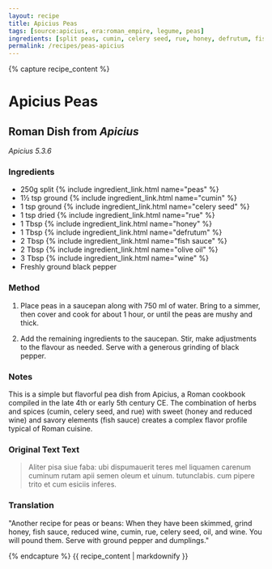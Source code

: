 ```yaml
---
layout: recipe
title: Apicius Peas
tags: [source:apicius, era:roman_empire, legume, peas]
ingredients: [split peas, cumin, celery seed, rue, honey, defrutum, fish sauce, olive oil, wine]
permalink: /recipes/peas-apicius
---
```


{% capture recipe_content %}

# Apicius Peas

## Roman Dish from *Apicius*
*Apicius 5.3.6*

### Ingredients
- 250g split {% include ingredient_link.html name="peas" %}  
- 1½ tsp ground {% include ingredient_link.html name="cumin" %}  
- 1 tsp ground {% include ingredient_link.html name="celery seed" %}  
- 1 tsp dried {% include ingredient_link.html name="rue" %}  
- 1 Tbsp {% include ingredient_link.html name="honey" %}  
- 1 Tbsp {% include ingredient_link.html name="defrutum" %}  
- 2 Tbsp {% include ingredient_link.html name="fish sauce" %}  
- 2 Tbsp {% include ingredient_link.html name="olive oil" %}  
- 3 Tbsp {% include ingredient_link.html name="wine" %}  
- Freshly ground black pepper

### Method

1. Place peas in a saucepan along with 750 ml of water. Bring to a simmer, then cover and cook for about 1 hour, or until the peas are mushy and thick.  

2. Add the remaining ingredients to the saucepan. Stir, make adjustments to the flavour as needed. Serve with a generous grinding of black pepper.

### Notes
This is a simple but flavorful pea dish from Apicius, a Roman cookbook compiled in the late 4th or early 5th century CE. The combination of herbs and spices (cumin, celery seed, and rue) with sweet (honey and reduced wine) and savory elements (fish sauce) creates a complex flavor profile typical of Roman cuisine.

### Original Text Text
> Aliter pisa siue faba: ubi dispumauerit teres mel liquamen carenum cuminum rutam apii semen oleum et uinum. tutunclabis. cum pipere trito et cum esiciis inferes.

### Translation
"Another recipe for peas or beans: When they have been skimmed, grind honey, fish sauce, reduced wine, cumin, rue, celery seed, oil, and wine. You will pound them. Serve with ground pepper and dumplings."

{% endcapture %}
{{ recipe_content | markdownify }}